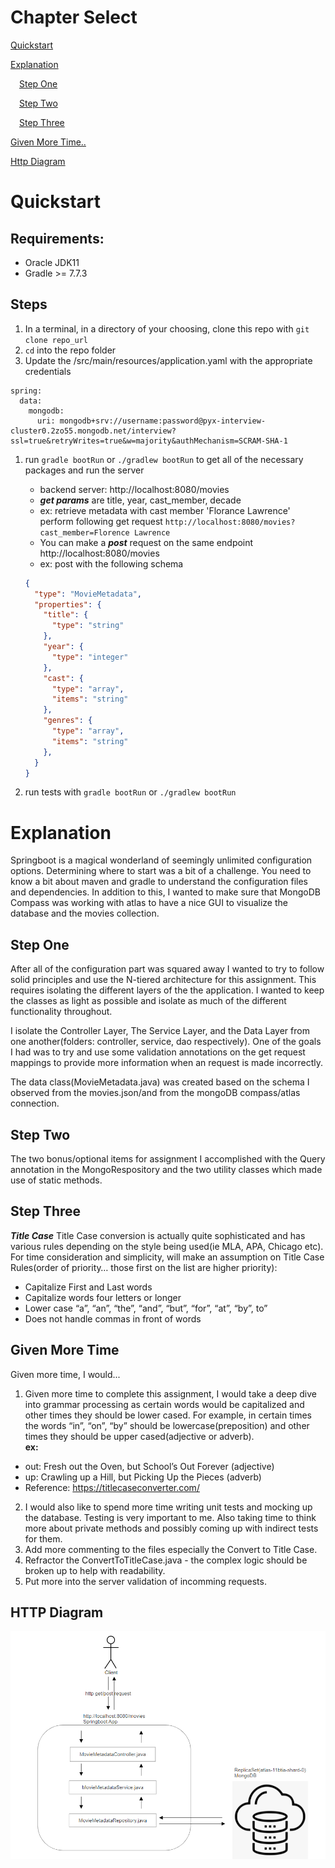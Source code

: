 # Chapter Select

[Quickstart](#quickstart)

[Explanation](#explanation)

&emsp;[Step One](#step-one)

&emsp;[Step Two](#step-three)

&emsp;[Step Three](#step-three)

[Given More Time..](#given-more-time)

[Http Diagram](#http-Diagram)


# Quickstart

## Requirements:

- Oracle JDK11
- Gradle >= 7.7.3

## Steps

1. In a terminal, in a directory of your choosing, clone this repo with `git clone repo_url`
1. `cd` into the repo folder
1. Update the /src/main/resources/application.yaml with the appropriate credentials
```
spring:
  data:
    mongodb:
      uri: mongodb+srv://username:password@pyx-interview-cluster0.2zo55.mongodb.net/interview?ssl=true&retryWrites=true&w=majority&authMechanism=SCRAM-SHA-1
```
1. run `gradle bootRun` or `./gradlew bootRun` to get all of the necessary packages and run the server
    - backend server: http://localhost:8080/movies 
    - ***get params*** are title, year, cast_member, decade
    - ex: retrieve metadata with cast member 'Florance Lawrence' perform following get request `http://localhost:8080/movies?cast_member=Florence Lawrence`
    - You can make a ***post*** request on the same endpoint http://localhost:8080/movies
    - ex: post with the following schema   

    ```json
    {
      "type": "MovieMetadata",
      "properties": {
        "title": {
          "type": "string"
        },
        "year": {
          "type": "integer"
        },
        "cast": {
          "type": "array",
          "items": "string"
        },
        "genres": {
          "type": "array",
          "items": "string"
        },
      }
    }
    ```
1. run tests with `gradle bootRun` or `./gradlew bootRun`

# Explanation

Springboot is a magical wonderland of seemingly unlimited configuration options. Determining where to start was a bit of a challenge. You need to know a bit about maven and gradle to understand the configuration files and dependencies. In addition to this, I wanted to make sure that MongoDB Compass was working with atlas to have a nice GUI to visualize the database and the movies collection. 

## Step One

After all of the configuration part was squared away I wanted to try to follow solid principles and use the N-tiered architecture for this assignment. This requires isolating the different layers of the the application. I wanted to keep the classes as light as possible and isolate as much of the different functionality throughout. 

I isolate the Controller Layer, The Service Layer, and the Data Layer from one another(folders: controller, service, dao respectively). One of the goals I had was to try and use some validation annotations on the get request mappings to provide more information when an request is made incorrectly. 

The data class(MovieMetadata.java) was created based on the schema I observed from the movies.json/and from the mongoDB compass/atlas connection.

## Step Two

The two bonus/optional items for assignment I accomplished with the Query annotation in the MongoRespository and the two utility classes which made use of static methods.

## Step Three

***Title Case***
Title Case conversion is actually quite sophisticated and has various rules depending on the style being used(ie MLA, APA, Chicago etc). 
For time consideration and simplicity, will make an assumption on Title Case Rules(order of priority… those first on the list are higher priority): 
 - Capitalize First and Last words
 - Capitalize words four letters or longer
 - Lower case “a”, “an”, “the”, “and”, “but”, “for”, “at”, “by”, to”
 - Does not handle commas in front of words

## Given More Time
Given more time, I would...

1. Given more time to complete this assignment,  I would take a deep dive into grammar processing as certain words would be capitalized and other times they should be lower cased. For example, in certain times the words “in”, “on”, “by” should be lowercase(preposition) and other times they should be upper cased(adjective or adverb).   
**ex:**
 - out: Fresh out the Oven, but School’s Out Forever (adjective)
 - up: Crawling up a Hill, but Picking Up the Pieces (adverb)
 - Reference: https://titlecaseconverter.com/
2. I would also like to spend more time writing unit tests and mocking up the database. Testing is very important to me. Also taking time to think more about private methods and possibly coming up with indirect tests for them.
3. Add more commenting to the files especially the Convert to Title Case. 
4. Refractor the ConvertToTitleCase.java - the complex logic should be broken up to help with readability. 
5. Put more into the server validation of incomming requests.

## HTTP Diagram
![](./src/main/resources/http_diag.png)
